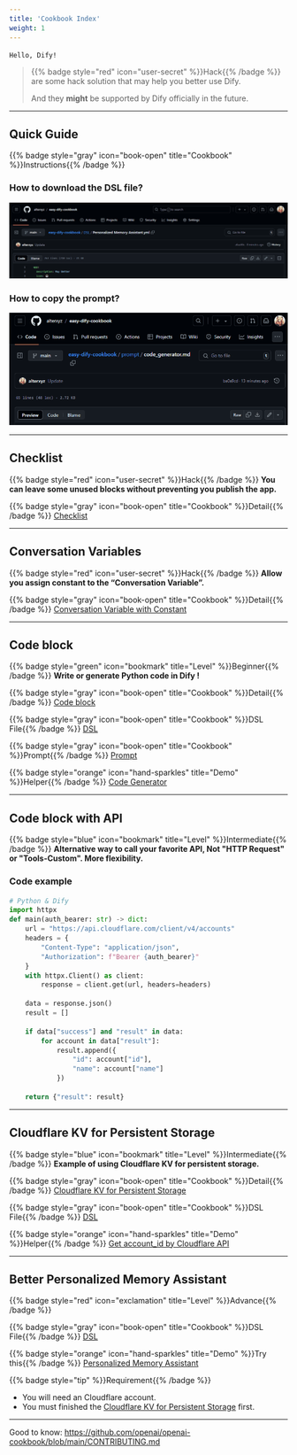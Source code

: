 ```yaml
---
title: 'Cookbook Index'
weight: 1
---
```


`Hello, Dify!`

> {{% badge style="red" icon="user-secret" %}}Hack{{% /badge %}}
> are some hack solution that may help you better use Dify.
>
> And they **might** be supported by Dify officially in the future.

---

## Quick Guide

{{% badge style="gray" icon="book-open" title="Cookbook" %}}Instructions{{% /badge %}}

### How to download the DSL file?

![How_to_download_from_GitHub](https://raw.githubusercontent.com/alterxyz/easy-dify-guide/main/static/images/how_download.gif)

### How to copy the prompt?

![How_to_copy_prompt](https://raw.githubusercontent.com/alterxyz/easy-dify-guide/main/static/images/copy_prompt.gif)

---

## Checklist

{{% badge style="red" icon="user-secret" %}}Hack{{% /badge %}}
**You can leave some unused blocks without preventing you publish the app.**

{{% badge style="gray" icon="book-open" title="Cookbook" %}}Detail{{% /badge %}}
[Checklist](https://github.com/alterxyz/easy-dify-cookbook/blob/main/hack/checklist.md)

---

## Conversation Variables

{{% badge style="red" icon="user-secret" %}}Hack{{% /badge %}}
**Allow you assign constant to the “Conversation Variable”.**

{{% badge style="gray" icon="book-open" title="Cookbook" %}}Detail{{% /badge %}}
[Conversation Variable with Constant](https://github.com/alterxyz/easy-dify-cookbook/blob/main/hack/conversation%20variable%20with%20constant.md)

---

## Code block

{{% badge style="green" icon="bookmark" title="Level" %}}Beginner{{% /badge %}}
**Write or generate Python code in Dify !**

{{% badge style="gray" icon="book-open" title="Cookbook" %}}Detail{{% /badge %}}
[Code block](https://github.com/alterxyz/easy-dify-cookbook/blob/main/example/001_code_block.md)

{{% badge style="gray" icon="book-open" title="Cookbook" %}}DSL File{{% /badge %}}
[DSL](https://github.com/alterxyz/easy-dify-cookbook/blob/main/DSL/Your%20Code~.yml)

{{% badge style="gray" icon="book-open" title="Cookbook" %}}Prompt{{% /badge %}}
[Prompt](https://github.com/alterxyz/easy-dify-cookbook/blob/main/prompt/code_generator.md)

{{% badge style="orange" icon="hand-sparkles" title="Demo" %}}Helper{{% /badge %}} [Code Generator](/demo/code_generator/)

---

## Code block with API

{{% badge style="blue" icon="bookmark" title="Level" %}}Intermediate{{% /badge %}}
**Alternative way to call your favorite API, Not "HTTP Request" or "Tools-Custom". More flexibility.**

### Code example

```python
# Python & Dify
import httpx
def main(auth_bearer: str) -> dict:
    url = "https://api.cloudflare.com/client/v4/accounts"
    headers = {
        "Content-Type": "application/json",
        "Authorization": f"Bearer {auth_bearer}"
    }
    with httpx.Client() as client:
        response = client.get(url, headers=headers)

    data = response.json()
    result = []

    if data["success"] and "result" in data:
        for account in data["result"]:
            result.append({
                "id": account["id"],
                "name": account["name"]
            })

    return {"result": result}
```

---

## Cloudflare KV for Persistent Storage

{{% badge style="blue" icon="bookmark" title="Level" %}}Intermediate{{% /badge %}}
**Example of using Cloudflare KV for persistent storage.**

{{% badge style="gray" icon="book-open" title="Cookbook" %}}Detail{{% /badge %}}
[Cloudflare KV for Persistent Storage](https://github.com/alterxyz/easy-dify-cookbook/blob/main/example/002_cf_kv.md)

{{% badge style="gray" icon="book-open" title="Cookbook" %}}DSL File{{% /badge %}}
[DSL](https://github.com/alterxyz/easy-dify-cookbook/blob/main/DSL/Your%20Cloudflare%20KV.yml)

{{% badge style="orange" icon="hand-sparkles" title="Demo" %}}Helper{{% /badge %}}
[Get account_id by Cloudflare API](cookbook/demo/#code-generator)

---

## Better Personalized Memory Assistant

{{% badge style="red" icon="exclamation" title="Level" %}}Advance{{% /badge %}}

{{% badge style="gray" icon="book-open" title="Cookbook" %}}DSL File{{% /badge %}}
[DSL](https://github.com/alterxyz/easy-dify-cookbook/blob/main/DSL/Personalized%20Memory%20Assistant.yml)

{{% badge style="orange" icon="hand-sparkles" title="Demo" %}}Try this{{% /badge %}}
[Personalized Memory Assistant](/demo/better-personalized-memory-assistant/)

{{% badge style="tip" %}}Requirement{{% /badge %}}

- You will need an Cloudflare account.
- You must finished the [Cloudflare KV for Persistent Storage](cookbook/#cloudflare-kv-for-persistent-storage) first.

---

Good to know: <https://github.com/openai/openai-cookbook/blob/main/CONTRIBUTING.md>
